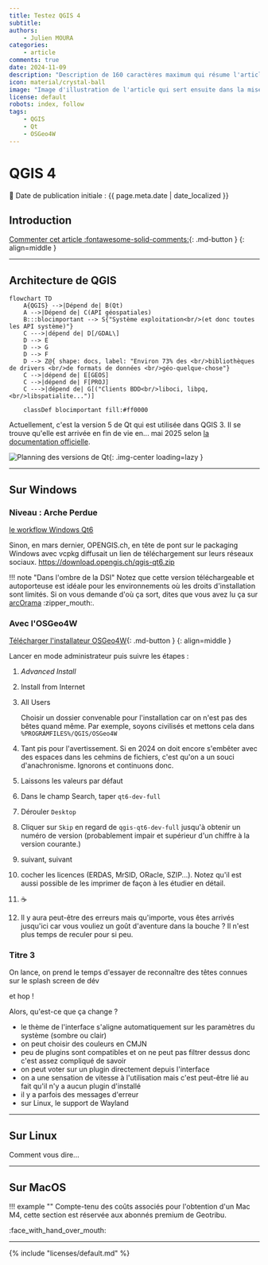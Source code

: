 ```yaml
---
title: Testez QGIS 4
subtitle:
authors:
    - Julien MOURA
categories:
    - article
comments: true
date: 2024-11-09
description: "Description de 160 caractères maximum qui résume l'article qui est présente dans le flux RSS, la newsletter, les moteurs de recherche, en page d'accueil... "
icon: material/crystal-ball
image: "Image d'illustration de l'article qui sert ensuite dans la mise en avant : réseaux sociaux, flux RSS... 400x800 en PNG"
license: default
robots: index, follow
tags:
    - QGIS
    - Qt
    - OSGeo4W
---
```


# QGIS 4

:calendar: Date de publication initiale : {{ page.meta.date | date_localized }}

## Introduction

[Commenter cet article :fontawesome-solid-comments:](#__comments "Aller aux commentaires"){: .md-button }
{: align=middle }

----

## Architecture de QGIS

```mermaid
flowchart TD
    A{QGIS} -->|Dépend de| B(Qt)
    A -->|Dépend de| C(API géospatiales)
    B:::blocimportant --> S{"Système exploitation<br/>(et donc toutes les API système)"}
    C --->|dépend de| D[/GDAL\]
    D --> E
    D --> G
    D --> F
    D --> Z@{ shape: docs, label: "Environ 73% des <br/>bibliothèques de drivers <br/>de formats de données <br/>géo-quelque-chose"}
    C -->|dépend de| E[GEOS]
    C -->|dépend de| F[PROJ]
    C --->|dépend de| G[("Clients BDD<br/>liboci, libpq, <br/>libspatialite...")]

    classDef blocimportant fill:#ff0000
```

Actuellement, c'est la version 5 de Qt qui est utilisée dans QGIS 3. Il se trouve qu'elle est arrivée en fin de vie en... mai 2025 selon [la documentation officielle](https://doc.qt.io/qt-6/supported-platforms.html#supported-qt-versions).

![Planning des versions de Qt](https://cdn.geotribu.fr/img/articles-blog-rdp/articles/2024/qgis_4_qt6/qt_versions_planning.webp){: .img-center loading=lazy }

----

## Sur Windows

### Niveau : Arche Perdue

[le workflow Windows Qt6](https://github.com/qgis/QGIS/actions/workflows/windows-qt6.yml?query=is%3Asuccess)

Sinon, en mars dernier, OPENGIS.ch, en tête de pont sur le packaging Windows avec vcpkg diffusait un lien de téléchargement sur leurs réseaux sociaux.  <https://download.opengis.ch/qgis-qt6.zip>

!!! note "Dans l'ombre de la DSI"
    Notez que cette version téléchargeable et autoporteuse est idéale pour les environnements où les droits d'installation sont limités.
    Si on vous demande d'où ça sort, dites que vous avez lu ça sur [arcOrama](https://www.arcorama.fr/) :zipper_mouth:.

### Avec l'OSGeo4W

[Télécharger l'installateur OSGeo4W](https://download.osgeo.org/osgeo4w/v2/osgeo4w-setup.exe){: .md-button }
{: align=middle }

Lancer en mode administrateur puis suivre les étapes :

1. _Advanced Install_
1. Install from Internet
1. All Users

    Choisir un dossier convenable pour l'installation car on n'est pas des bêtes quand même. Par exemple, soyons civilisés et mettons cela dans `%PROGRAMFILES%/QGIS/OSGeo4W`

1. Tant pis pour l'avertissement. Si en 2024 on doit encore s'embêter avec des espaces dans les cehmins de fichiers, c'est qu'on a un souci d'anachronisme. Ignorons et continuons donc.
1. Laissons les valeurs par défaut
1. Dans le champ Search, taper `qt6-dev-full`
1. Dérouler `Desktop`
1. Cliquer sur `Skip` en regard de `qgis-qt6-dev-full` jusqu'à obtenir un numéro de version (probablement impair et supérieur d'un chiffre à la version courante.)
1. suivant, suivant
1. cocher les licences (ERDAS, MrSID, ORacle, SZIP...). Notez qu'il est aussi possible de les imprimer de façon à les étudier en détail.
1. :coffee:
1. Il y aura peut-être des erreurs mais qu'importe, vous êtes arrivés jusqu'ici car vous vouliez un goût d'aventure dans la bouche ? Il n'est plus temps de reculer pour si peu.

### Titre 3

On lance, on prend le temps d'essayer de reconnaître des têtes connues sur le splash screen de dév

et hop !

Alors, qu'est-ce que ça change ?

- le thème de l'interface s'aligne automatiquement sur les paramètres du système (sombre ou clair)
- on peut choisir des couleurs en CMJN
- peu de plugins sont compatibles et on ne peut pas filtrer dessus donc c'est assez compliqué de savoir
- on peut voter sur un plugin directement depuis l'interface
- on a une sensation de vitesse à l'utilisation mais c'est peut-être lié au fait qu'il n'y a aucun plugin d'installé
- il y a parfois des messages d'erreur
- sur Linux, le support de Wayland

----

## Sur Linux

Comment vous dire...

----

## Sur MacOS

!!! example ""
    Compte-tenu des coûts associés pour l'obtention d'un Mac M4, cette section est réservée aux abonnés premium de Geotribu.

:face_with_hand_over_mouth:

----

<!-- geotribu:authors-block -->

{% include "licenses/default.md" %}
